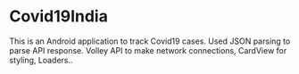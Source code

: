 # Covid19India
This is an Android application to track Covid19 cases.
Used JSON parsing to parse API response.
Volley API to make network connections,
CardView for styling, Loaders.. 

